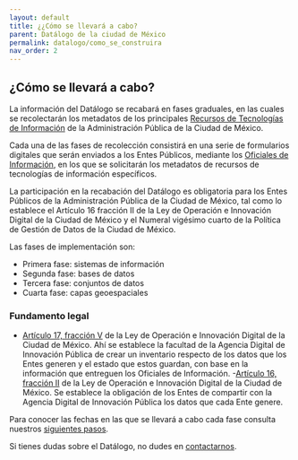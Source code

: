 ```yaml
---
layout: default
title: ¿¿Cómo se llevará a cabo?
parent: Datálogo de la ciudad de México
permalink: datalogo/como_se_construira
nav_order: 2
---
```


## ¿Cómo se llevará a cabo?

La información del Datálogo se recabará en fases graduales, en las cuales se recolectarán los metadatos de los principales <a href="https://viriesc.github.io/micrositio_adip/cultura/glosario#rti">Recursos de Tecnologías de Información</a> de la Administración Pública de la Ciudad de México.

Cada una de las fases de recolección consistirá en una serie de formularios digitales que serán enviados a los Entes Públicos, mediante los <a href="https://viriesc.github.io/micrositio_adip/sobre/comocumplir">Oficiales de Información</a>, en los que se solicitarán los metadatos de recursos de tecnologías de información específicos.

La participación en la recabación del Datálogo es obligatoria para los Entes Públicos de la Administración Pública de la Ciudad de México, tal como lo establece el Artículo 16 fracción II de la Ley de Operación e Innovación Digital de la Ciudad de México y el Numeral vigésimo cuarto de la Política de Gestión de Datos de la Ciudad de México.

Las fases de implementación son:

- Primera fase: sistemas de información
- Segunda fase: bases de datos
- Tercera fase: conjuntos de datos
- Cuarta fase: capas geoespaciales


### Fundamento legal

- <a target="_blank" href="https://viriesc.github.io/micrositio_adip/loid/#datalog">Artículo 17, fracción V</a> de la Ley de Operación e Innovación Digital de la Ciudad de México. Ahí se establece la facultad de la Agencia Digital de Innovación Pública de crear un inventario respecto de los datos que los Entes generen y el estado que estos guardan, con base en la información que entreguen los Oficiales de Información. 
-<a target="_blank" href="https://viriesc.github.io/micrositio_adip/loid/#datalog-2">Artículo 16, fracción II</a>  de la Ley de Operación e Innovación Digital de la Ciudad de México. Se establece la obligación de los Entes de compartir con la Agencia Digital de Innovación Pública los datos que cada Ente genere.



Para conocer las fechas en las que se llevará a cabo cada fase consulta nuestros <a href="https://viriesc.github.io/micrositio_adip/siguientes_pasos/">siguientes pasos</a>.  

Si tienes dudas sobre el Datálogo, no dudes en <a href="https://viriesc.github.io/micrositio_adip/contact/">contactarnos</a>.